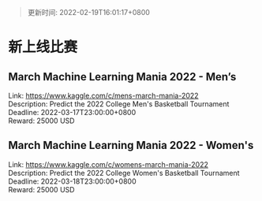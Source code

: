 > 更新时间: 2022-02-19T16:01:17+0800 

# 新上线比赛


## March Machine Learning Mania 2022 - Men’s
Link: https://www.kaggle.com/c/mens-march-mania-2022  
Description: Predict the 2022 College Men's Basketball Tournament  
Deadline: 2022-03-17T23:00:00+0800  
Reward: 25000 USD  

## March Machine Learning Mania 2022 - Women's
Link: https://www.kaggle.com/c/womens-march-mania-2022  
Description: Predict the 2022 College Women's Basketball Tournament  
Deadline: 2022-03-18T23:00:00+0800  
Reward: 25000 USD  

